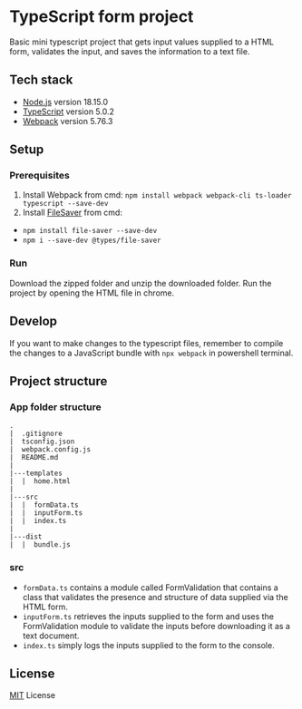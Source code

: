 # TypeScript form project
Basic mini typescript project that gets input values supplied to a HTML form, validates the input, and saves the information to a text file.

## Tech stack
- [Node.js](https://nodejs.org/en) version 18.15.0
- [TypeScript](https://www.typescriptlang.org/) version 5.0.2
- [Webpack](https://webpack.js.org/) version 5.76.3

## Setup
### Prerequisites
1. Install Webpack from cmd: `npm install webpack webpack-cli ts-loader typescript --save-dev`
2. Install [FileSaver](https://github.com/eligrey/FileSaver.js/) from cmd: 
- `npm install file-saver --save-dev`
- `npm i --save-dev @types/file-saver`
### Run
Download the zipped folder and unzip the downloaded folder.
Run the project by opening the HTML file in chrome.

## Develop
If you want to make changes to the typescript files, remember to compile the changes to a JavaScript bundle with `npx webpack` in powershell terminal.

## Project structure
### App folder structure
```
.
|  .gitignore
|  tsconfig.json
|  webpack.config.js
|  README.md
|              
|---templates
|  |  home.html
|
|---src
|  |  formData.ts
|  |  inputForm.ts
|  |  index.ts
|
|---dist
|  |  bundle.js
```

### src
- `formData.ts` contains a module called FormValidation that contains a class that validates the presence and structure of data supplied via the HTML form.
- `inputForm.ts` retrieves the inputs supplied to the form and uses the FormValidation module to validate the inputs before downloading it as a text document.
- `index.ts` simply logs the inputs supplied to the form to the console. 

## License
[MIT](https://github.com/git/git-scm.com/blob/main/MIT-LICENSE.txt) License